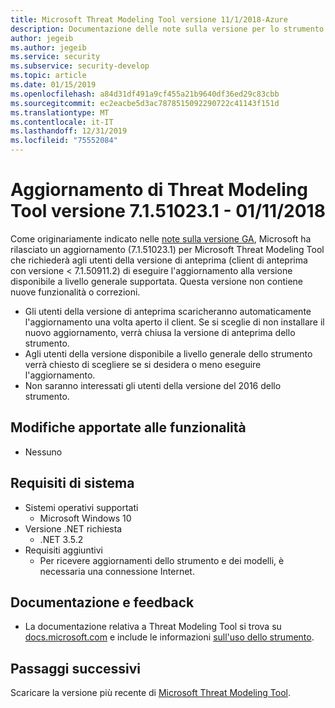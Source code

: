 ```yaml
---
title: Microsoft Threat Modeling Tool versione 11/1/2018-Azure
description: Documentazione delle note sulla versione per lo strumento di modellazione delle minacce
author: jegeib
ms.author: jegeib
ms.service: security
ms.subservice: security-develop
ms.topic: article
ms.date: 01/15/2019
ms.openlocfilehash: a84d31df491a9cf455a21b9640df36ed29c83cbb
ms.sourcegitcommit: ec2eacbe5d3ac7878515092290722c41143f151d
ms.translationtype: MT
ms.contentlocale: it-IT
ms.lasthandoff: 12/31/2019
ms.locfileid: "75552084"
---
```

# <a name="threat-modeling-tool-update-release-71510231---1112018"></a>Aggiornamento di Threat Modeling Tool versione 7.1.51023.1 - 01/11/2018

Come originariamente indicato nelle [note sulla versione GA](threat-modeling-tool-releases-71509112.md), Microsoft ha rilasciato un aggiornamento (7.1.51023.1) per Microsoft Threat Modeling Tool che richiederà agli utenti della versione di anteprima (client di anteprima con versione < 7.1.50911.2) di eseguire l'aggiornamento alla versione disponibile a livello generale supportata. Questa versione non contiene nuove funzionalità o correzioni.

- Gli utenti della versione di anteprima scaricheranno automaticamente l'aggiornamento una volta aperto il client. Se si sceglie di non installare il nuovo aggiornamento, verrà chiusa la versione di anteprima dello strumento.
- Agli utenti della versione disponibile a livello generale dello strumento verrà chiesto di scegliere se si desidera o meno eseguire l'aggiornamento.
- Non saranno interessati gli utenti della versione del 2016 dello strumento.

## <a name="feature-changes"></a>Modifiche apportate alle funzionalità

- Nessuno

## <a name="system-requirements"></a>Requisiti di sistema

- Sistemi operativi supportati
  - Microsoft Windows 10
- Versione .NET richiesta
  - .NET 3.5.2
- Requisiti aggiuntivi
  - Per ricevere aggiornamenti dello strumento e dei modelli, è necessaria una connessione Internet.

## <a name="documentation-and-feedback"></a>Documentazione e feedback

- La documentazione relativa a Threat Modeling Tool si trova su [docs.microsoft.com](threat-modeling-tool.md) e include le informazioni [sull'uso dello strumento](threat-modeling-tool-getting-started.md).

## <a name="next-steps"></a>Passaggi successivi

Scaricare la versione più recente di [Microsoft Threat Modeling Tool](https://aka.ms/threatmodelingtool).
